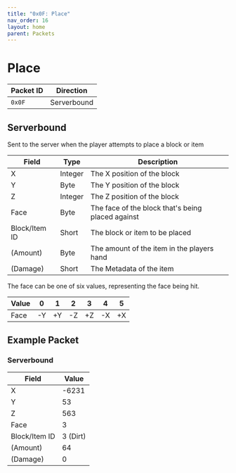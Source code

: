 ```yaml
---
title: "0x0F: Place"
nav_order: 16
layout: home
parent: Packets
---
```


# Place

| Packet ID | Direction |
| --------- | --------- |
| `0x0F`    | Serverbound |

## Serverbound
Sent to the server when the player attempts to place a block or item

| Field     | Type   | Description                                       |
| --------- | ------ | ------------------------------------------------- |
| X         | Integer | The X position of the block                      |
| Y         | Byte | The Y position of the block                      |
| Z         | Integer | The Z position of the block                      |
| Face | Byte | The face of the block that's being placed against |
| Block/Item ID | Short | The block or item to be placed |
| (Amount) | Byte | The amount of the item in the players hand |
| (Damage) | Short | The Metadata of the item |

The face can be one of six values, representing the face being hit.

| Value | 0 | 1 | 2 | 3 | 4 | 5 |
| --- | --- | --- | --- | --- | --- | --- |
| Face | -Y | +Y | -Z | +Z | -X | +X |

## Example Packet

### Serverbound

| Field     | Value    |
| --------- | -------- |
| X | -6231 |
| Y | 53 |
| Z | 563 |
| Face | 3 |
| Block/Item ID | 3 (Dirt) |
| (Amount) | 64 |
| (Damage) | 0 |